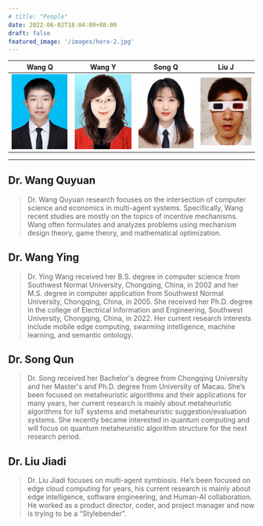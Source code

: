 ```yaml
---
# title: "People"
date: 2022-06-02T18:04:09+08:00
draft: false
featured_image: '/images/hero-2.jpg'
---
```


|Wang Q |  Wang Y  | Song Q |Liu J|
|  ----  | ---- | ---- | ---- |
| ![](/images/wqy.png)  |  ![](/images/wy.png) |![](/images/sq.png) |![](/images/ljd.png) |

---------

## Dr. Wang Quyuan

> Dr. Wang Quyuan research focuses on the intersection of computer science and economics in multi-agent systems. Specifically, Wang recent studies are mostly on the topics of incentive mechanisms. Wang often formulates and analyzes problems using mechanism design theory, game theory, and mathematical optimization.

## Dr. Wang Ying

> Dr. Ying Wang received her B.S. degree in computer science from Southwest Normal University, Chongqing, China, in 2002 and her M.S. degree in computer application from Southwest Normal University, Chongqing, China, in 2005. She received her Ph.D. degree in the college of Electrical Information and Engineering, Southwest University, Chongqing, China, in 2022. Her current research interests include mobile edge computing, swarming intelligence, machine learning, and semantic ontology.

## Dr. Song Qun

> Dr. Song received her Bachelor's degree from Chongqing University and her Master's and Ph.D. degree from University of Macau. She’s been focused on metaheuristic algorithms and their applications for many years, her current research is mainly about metaheuristic algorithms for IoT systems and metaheuristic suggestion/evaluation systems. She recently became interested in quantum computing and will focus on quantum metaheuristic algorithm structure for the next research period.

## Dr. Liu Jiadi

> Dr. Liu Jiadi focuses on multi-agent symbiosis. He’s been focused on edge cloud computing for years, his current research is mainly about edge intelligence, software engineering, and Human-AI collaboration. He worked as a product director, coder, and project manager and now is trying to be a “Stylebender”.
